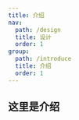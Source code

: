```yaml
---
title: 介绍
nav:
  path: /design
  title: 设计
  order: 1
group:
  path: /introduce
  title: 介绍
  order: 1
---
```


## 这里是介绍
